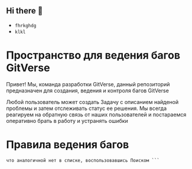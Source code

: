 ## Hi there 👋

<!--
**ifox777/ifox777** is a ✨ _special_ ✨ repository because its `README.md` (this file) appears on your GitHub profile.

Here are some ideas to get you started:

- 🔭 I’m currently working on ...
- 🌱 I’m currently learning ...
- 👯 I’m looking to collaborate on ...
- 🤔 I’m looking for help with ...
- 💬 Ask me about ...
- 📫 How to reach me: ...
- 😄 Pronouns: ...
- ⚡ Fun fact: ...
-->
* `fhrkghdg`
* `klkl`
  
# Пространство для ведения багов GitVerse

Привет!
Мы, команда разработки GitVerse, данный репозиторий предназначен для создания, ведения и контроля багов GitVerse

Любой пользователь может создать Задачу с описанием найденой проблемы и затем отслеживать статус ее решения.
Мы всегда реагируем на обратную связь от наших пользователей и постараемся оперативно брать в работу и устранять ошибки

# Правила ведения багов 


``` ВАЖНО! Перед заведением задачи желательно удостовериться,   
что аналогичной нет в списке, воспользовавшись Поиском ```

